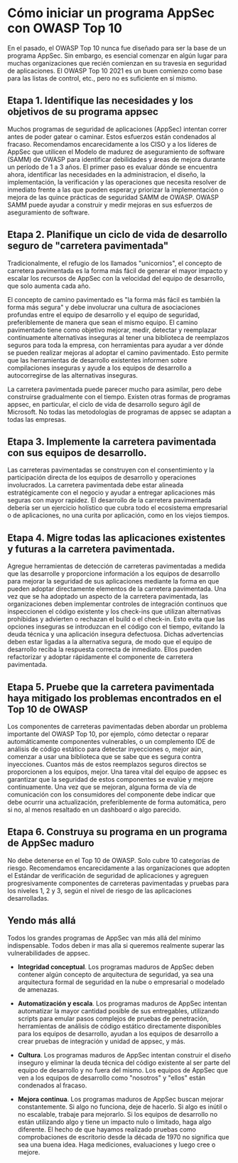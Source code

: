 # Cómo iniciar un programa AppSec con OWASP Top 10 

En el pasado, el OWASP Top 10 nunca fue diseñado para ser la base de un programa AppSec. Sin embargo, es esencial comenzar en algún lugar para muchas organizaciones que recién comienzan en su travesia en seguridad de aplicaciones.
El OWASP Top 10 2021 es un buen comienzo como base para las listas de control, etc., pero no es suficiente en sí mismo.

## Etapa 1. Identifique las necesidades y los objetivos de su programa appsec

Muchos programas de seguridad de aplicaciones (AppSec) intentan correr antes de poder gatear o caminar. Estos esfuerzos están condenados al fracaso. Recomendamos encarecidamente a los CISO y a los líderes de AppSec que utilicen el Modelo de madurez de aseguramiento de software (SAMM) de OWASP para identificar debilidades y áreas de mejora durante un período de 1 a 3 años. El primer paso es evaluar dónde se encuentra ahora, identificar las necesidades en la administracion, el diseño, la implementación, la verificación y las operaciones que necesita resolver de inmediato frente a las que pueden esperar,y priorizar la implementación o mejora de las quince prácticas de seguridad SAMM de OWASP. OWASP SAMM puede ayudar a construir y medir mejoras en sus esfuerzos de aseguramiento de software.
															   																	  
## Etapa 2. Planifique un ciclo de vida de desarrollo seguro de "carretera pavimentada"

Tradicionalmente, el refugio de los llamados "unicornios", el concepto de carretera pavimentada es la forma más fácil de generar el mayor impacto y escalar los recursos de AppSec con la velocidad del equipo de desarrollo, que solo aumenta cada año.
																   
El concepto de camino pavimentado es "la forma más fácil es también la forma más segura" y debe involucrar una cultura de asociaciones profundas entre el equipo de desarrollo y el equipo de seguridad, preferiblemente de manera que sean el mismo equipo. El camino pavimentado tiene como objetivo mejorar, medir, detectar y reemplazar continuamente alternativas inseguras al tener una biblioteca de reemplazos seguros para toda la empresa, con herramientas para ayudar a ver dónde se pueden realizar mejoras al adoptar el camino pavimentado. Esto permite que las herramientas de desarrollo existentes informen sobre compilaciones inseguras y ayude a los equipos de desarrollo a autocorregirse de las alternativas inseguras.

La carretera pavimentada puede parecer mucho para asimilar, pero debe construirse gradualmente con el tiempo. Existen otras formas de programas appsec, en particular, el ciclo de vida de desarrollo seguro ágil de Microsoft. No todas las metodologías de programas de appsec se adaptan a todas las empresas.
																	 
## Etapa 3. Implemente la carretera pavimentada con sus equipos de desarrollo.

Las carreteras pavimentadas se construyen con el consentimiento y la participación directa de los equipos de desarrollo y operaciones involucrados. La carretera pavimentada debe estar alineada estratégicamente con el negocio y ayudar a entregar aplicaciones más seguras con mayor rapidez. El desarrollo de la carretera pavimentada debería ser un ejercicio holístico que cubra todo el ecosistema empresarial o de aplicaciones, no una curita por aplicación, como en los viejos tiempos.
																   
## Etapa 4. Migre todas las aplicaciones existentes y futuras a la carretera pavimentada.

Agregue herramientas de detección de carreteras pavimentadas a medida que las desarrolle y proporcione información a los equipos de desarrollo para mejorar la seguridad de sus aplicaciones mediante la forma en que pueden adoptar directamente elementos de la carretera pavimentada.
Una vez que se ha adoptado un aspecto de la carretera pavimentada, las organizaciones deben implementar controles de integración continuos que inspeccionen el código existente y los check-ins que utilizan alternativas prohibidas y advierten o rechazan el build o el check-in. Esto evita que las opciones inseguras se introduzcan en el código con el tiempo, evitando la deuda técnica y una aplicación insegura defectuosa.
Dichas advertencias deben estar ligadas a la alternativa segura, de modo que el equipo de desarrollo reciba la respuesta correcta de inmediato. Ellos pueden refactorizar y adoptar rápidamente el componente de carretera pavimentada.
																	   
## Etapa 5. Pruebe que la carretera pavimentada haya mitigado los problemas encontrados en el Top 10 de OWASP

Los componentes de carreteras pavimentadas deben abordar un problema importante del OWASP Top 10, por ejemplo, cómo detectar o reparar automáticamente componentes vulnerables, o un complemento IDE de análisis de código estático para detectar inyecciones o, mejor aún, comenzar a usar una biblioteca que se sabe que es segura contra inyecciones.
Cuantos más de estos reemplazos seguros directos se proporcionen a los equipos, mejor.
Una tarea vital del equipo de appsec es garantizar que la seguridad de estos componentes se evalúe y mejore continuamente.
Una vez que se mejoran, alguna forma de vía de comunicación con los consumidores del componente debe indicar que debe ocurrir una actualización, preferiblemente de forma automática, pero si no, al menos resaltado en un dashboard o algo parecido.
																								 
## Etapa 6. Construya su programa en un programa de AppSec maduro

No debe detenerse en el Top 10 de OWASP. Solo cubre 10 categorías de riesgo. Recomendamos encarecidamente a las organizaciones que adopten el Estándar de verificación de seguridad de aplicaciones y agreguen progresivamente componentes de carreteras pavimentadas y pruebas para los niveles 1, 2 y 3, según el nivel de riesgo de las aplicaciones desarrolladas.
	
## Yendo más allá

Todos los grandes programas de AppSec van más allá del mínimo indispensable. Todos deben ir mas alla si queremos realmente  superar las vulnerabilidades de appsec.

-   **Integridad conceptual**. Los programas maduros de AppSec deben contener algún concepto de arquitectura de seguridad, ya sea una arquitectura formal de seguridad en la nube o empresarial o modelado de amenazas.
									   
-   **Automatización y escala**. Los programas maduros de AppSec intentan automatizar la mayor cantidad posible de sus entregables, utilizando scripts para emular pasos complejos de pruebas de penetración,  herramientas de análisis de código estático directamente disponibles para los equipos de desarrollo, ayudan a los equipos de desarrollo a crear pruebas de integración y unidad de appsec, y más.
			
-   **Cultura**. Los programas maduros de AppSec intentan construir el diseño inseguro y eliminar la deuda técnica del código existente al ser parte del equipo de desarrollo y no fuera del mismo. Los equipos de AppSec que ven a los equipos de desarrollo como "nosotros" y "ellos" están condenados al fracaso.

-   **Mejora continua**. Los programas maduros de AppSec buscan mejorar constantemente. Si algo no funciona, deje de hacerlo. Si algo es inútil o no escalable, trabaje para mejorarlo. Si los equipos de desarrollo no están utilizando algo y tiene un impacto nulo o limitado, haga algo diferente. El hecho de que hayamos realizado pruebas como comprobaciones de escritorio desde la década de 1970 no significa que sea una buena idea. Haga mediciones, evaluaciones y luego cree o mejore.


